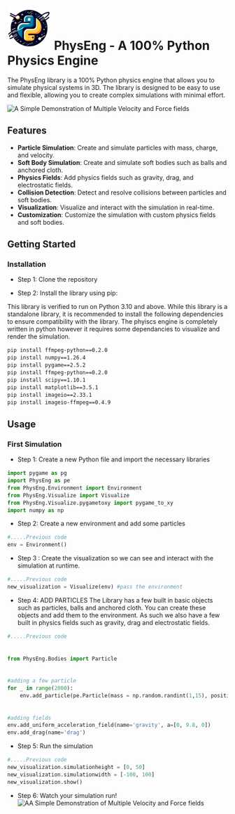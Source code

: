 # <img src="README/logo.png" width="100" height="100"> PhysEng - A 100% Python Physics Engine

The PhysEng library is a 100% Python physics engine that allows you to simulate physical systems in 3D. The library is designed to be easy to use and flexible, allowing you to create complex simulations with minimal effort. 

![A Simple Demonstration of Multiple Velocity and Force fields](README/Demo.gif)

## Features

* **Particle Simulation**: Create and simulate particles with mass, charge, and velocity.
* **Soft Body Simulation**: Create and simulate soft bodies such as balls and anchored cloth.
* **Physics Fields**: Add physics fields such as gravity, drag, and electrostatic fields.
* **Collision Detection**: Detect and resolve collisions between particles and soft bodies.
* **Visualization**: Visualize and interact with the simulation in real-time.
* **Customization**: Customize the simulation with custom physics fields and soft bodies.




## Getting Started
  ### Installation


  * Step 1: Clone the repository

  * Step 2: Install the library using pip:


  This library is verified to run on Python 3.10 and above. 
  While this library is a standalone library, it is recommended to install the following dependencies to ensure compatibility with the library. The phyiscs engine is completely written in python however it requires some dependancies to visualize and render the simulation.
  ```bash
  pip install ffmpeg-python==0.2.0
  pip install numpy==1.26.4
  pip install pygame==2.5.2
  pip install ffmpeg-python==0.2.0
  pip install scipy==1.10.1
  pip install matplotlib==3.5.1
  pip install imageio==2.33.1
  pip install imageio-ffmpeg==0.4.9
  
  ```	

## Usage

  ### First Simulation

  * Step 1: Create a new Python file and import the necessary libraries

  ```python
import pygame as pg
import PhysEng as pe
from PhysEng.Environment import Environment
from PhysEng.Visualize import Visualize
from PhysEng.Visualize.pygametoxy import pygame_to_xy
import numpy as np
  ```

  * Step 2: Create a new environment and add some particles

  ```python
#.....Previous code
env = Environment()
  ```

  * Step 3 : Create the visualization so we can see and interact with the simulation at runtime.

  ```python
#.....Previous code
new_visualization = Visualize(env) #pass the environment
  ```

  * Step 4:  ADD PARTICLES The Library has a few built in basic objects such as particles, balls and anchored cloth. You can create these objects and add them to the environment. As such we also have a few built in physics fields such as gravity, drag and electrostatic fields. 

  ```python
#.....Previous code 


 from PhysEng.Bodies import Particle
 

  #adding a few particle
  for _ in range(2000):
      env.add_particle(pe.Particle(mass = np.random.randint(1,15), position = np.random.rand(3) * 200 -100, radius=2)) 


  #adding fields
  env.add_uniform_acceleration_field(name='gravity', a=[0, 9.8, 0])
  env.add_drag(name='drag')
  
  ```

  * Step 5: Run the simulation

  ```python
  #.....Previous code
  new_visualization.simulationheight = [0, 50]
  new_visualization.simulationwidth = [-100, 100]
  new_visualization.show()
  ```

  * Step 6: Watch your simulation run!
  ![AA Simple Demonstration of Multiple Velocity and Force fields](README/Demo2.gif)

  




<!-- 

  ## Bodies & Particles

  * **Particle**
       ```python
        from PhysEng.Bodies import Particle
        
        position = [1,4,7] # [x,y,z] in meters          Default = [0,0,0]
        velocity = [0,0,0] # [vx,vy,vz] in m/s          Default = [0,0,0]
        radius = 0.1 # in meters                        Default = 0
        force = [0,0,0] # [fx,fy,fz] in Newtons         Default = [0,0,0]
        mass = 1 # in kg                                Default = 1
        charge = 0 # in Coulombs                        Default = 0
        drag_coefficient = 0.47 # dimensionless         Default = 0
        fixed = False #Boolean (fixes pos and vel)      Default = False
        environment = None #Environment class           Default = None

        new_particle = Particle(position, mass, velocity, radius=0, charge, drag_coeff, name, environment, **kwargs)
    ```
  * **Ball**
      ```python
      from PhysEng.Bodies.SoftBodies import Ball
      
      environment = None   
      position = [1,4,7] # [x,y,z] in meters          Default = [0,0,0]
      velocity = [0,0,0] # [vx,vy,vz] in m/s          Default = [0,0,0]
      radius = 0.1       # in meters                  Default = 100
      force = [0,0,0]    # [fx,fy,fz] in Newtons      Default = [0,0,0]
      elasticity = 0     # dimensionless              Default = 0
      force = [0, 0,0]   # [fx,fy,fz] in Newtons      Default = [0,0,0]
      drag = drag_coeff  # dimensionless              Default = 0
      number_of_particles = N_particles # int         Default = 200
      name = name        # string                     Default = 'Ball'
      charge = charge    # in Coulombs                Default = 0
      damping = damping  # dimensionless              Default = 0.4

      new_softbody_ball = Ball(position, mass, velocity, radius, charge,drag_coeff,elasticity, N_particles, damping, name,environment **kwargs)
      ```

  * **Anchored Cloth**
      ```python
      from PhysEng.Bodies.SoftBodies import AnchoredCloth

      N_width = N_width          #int                     #default = 10
      N_length = N_length        #int                     #default = 10
      cell_size = cell_size      #float in m              #default = 1
      corner = corner            #[x,y,z] in meters       #default = [0,0,0]
      mass = mass                #float in kg             #default = 1
      k =k                       #float in N/m            #default = 100
      damping = damping          #float dimensionless     #default = 0.4
      drag = drag                #float drag coefficient  #default = 0
      charge = charge            #float in Coulombs       #default = 0
      environment = environment  #Environment class       #default = None

      new_anchored_cloth = AnchoredCloth(corner, mass, k, damping, drag,charge, cell_size, N_width, N_length, environment)
      ``` 
    
  ## Physics

  * [N-body gravity]() (3D N body gravity simulation $N^2$) 

 -->

